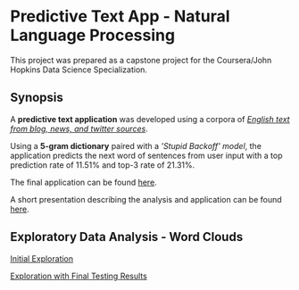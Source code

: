 # Predictive Text App - Natural Language Processing
This project was prepared as a capstone project for the Coursera/John Hopkins Data Science Specialization.

## Synopsis
A **predictive text application** was developed using a corpora of *[English text from blog, news, and twitter sources](https://d396qusza40orc.cloudfront.net/dsscapstone/dataset/Coursera-SwiftKey.zip)*.   

Using a **5-gram dictionary** paired with a *'Stupid Backoff' model*, the application predicts the next word of sentences from user input with a top prediction rate of 11.51% and top-3 rate of 21.31%. 

The final application can be found [here](https://patrickdg.shinyapps.io/PredictiveTextApp/). 

A short presentation describing the analysis and application can be found [here](http://rpubs.com/patrickdg/NextWordPredictiveTextApp). 

## Exploratory Data Analysis - Word Clouds
[Initial Exploration](http://rpubs.com/patrickdg/521125)  

[Exploration with Final Testing Results](http://rpubs.com/patrickdg/PredictiveTextApp)
